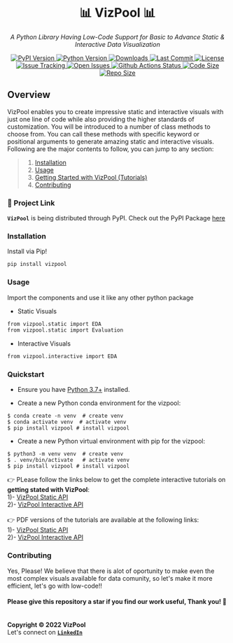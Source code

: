 <p align="center">
    <b>
        <h1 align="center">📊 VizPool 📊</h1>
    </b>
</p>
<p align="center">
    <em>A Python Library Having Low-Code Support for Basic to Advance Static & Interactive Data Visualization</em>
</p>

<p align="center">
    <a href="https://pypi.org/project/vizpool">
        <img alt="PyPI Version" src="https://img.shields.io/pypi/v/vizpool?color=g">
    </a>
    <a href="https://pypi.org/project/vizpool">
        <img alt="Python Version" src="https://img.shields.io/pypi/pyversions/vizpool?color=g">
    </a>
    <a href="https://pepy.tech/project/vizpool">
        <img alt="Downloads" src="https://static.pepy.tech/personalized-badge/vizpool?period=total&units=international_system&left_color=grey&right_color=brightgreen&left_text=Downloads">
    </a>
    <a href="https://github.com/hassi34/vizpool">
        <img alt="Last Commit" src="https://img.shields.io/github/last-commit/hassi34/vizpool/main?color=g">
    </a>
    <a href="https://github.com/Hassi34/vizpool/blob/main/LICENSE">
        <img alt="License" src="https://img.shields.io/github/license/hassi34/vizpool?color=g">
    </a>
    <a href="https://github.com/hassi34/vizpool/issues">
        <img alt="Issue Tracking" src="https://img.shields.io/badge/issue_tracking-github-brightgreen.svg">
    </a>
    <a href="https://github.com/hassi34/vizpool/issues">
        <img alt="Open Issues" src="https://img.shields.io/github/issues/hassi34/vizpool">
    </a>
    <a href="https://pypi.org/project/vizpool">
        <img alt="Github Actions Status" src="https://img.shields.io/github/actions/workflow/status/hassi34/vizpool/cicd.yml?branch=main">
    </a>
    <a href="https://pypi.org/project/vizpool">
        <img alt="Code Size" src="https://img.shields.io/github/languages/code-size/hassi34/vizpool?color=g">
    </a>
    <a href="https://pypi.org/project/vizpool">
        <img alt="Repo Size" src="https://img.shields.io/github/repo-size/hassi34/vizpool?color=g">
    </a>
</p>

## Overview
VizPool enables you to create impressive static and interactive visuals with just one line of code while also providing the higher standards of customization. You will be introduced to a number of class methods to choose from. You can call these methods with specific keyword or positional arguments to generate amazing static and interactive visuals.<br>
Following are the major contents to follow, you can jump to any section:

>   1. [Installation](#install-)
>   2. [Usage](#use-)
>   3. [Getting Started with VizPool (Tutorials)](#tutorials-)
>   4. [Contributing](#contributing-)
### 🔗 Project Link
**``VizPool``** is being distributed through PyPI. Check out the PyPI Package [here](https://pypi.org/project/vizpool/)


### Installation<a id='install-'></a>
Install via Pip!
```bash
pip install vizpool
```
### Usage<a id='use-'></a>
Import the components and use it like any other python package
* Static Visuals
```bash
from vizpool.static import EDA
from vizpool.static import Evaluation
```
* Interactive Visuals
```bash
from vizpool.interactive import EDA
```
### Quickstart<a id='tutorials-'></a>

* Ensure you have [Python 3.7+](https://www.python.org/downloads/) installed.

* Create a new Python conda environment for the vizpool:

```
$ conda create -n venv  # create venv
$ conda activate venv  # activate venv
$ pip install vizpool # install vizpool
```

* Create a new Python virtual environment with pip for the vizpool:
```
$ python3 -m venv venv  # create venv
$ . venv/bin/activate   # activate venv
$ pip install vizpool # install vizpool
```
👉 PLease follow the links below to get the complete interactive tutorials on **getting stated with VizPool**:<br>
    1)- [VizPool Static API](https://jovian.ai/hasnainmehmood3435/vizpool-static-api)<br>
    2)- [VizPool Interactive API](https://jovian.ai/hasnainmehmood3435/vizpool-interactive-api)<br><br>
👉 PDF versions of the tutorials are available at the following links:<br>
    1)- [VizPool Static API](https://github.com/Hassi34/vizpool/blob/master/vizpool-static-api.pdf)<br>
    2)- [VizPool Interactive API](https://github.com/Hassi34/vizpool/blob/master/vizpool-interactive-api.pdf)<br>
### Contributing<a id='contributing-'></a>
Yes, Please!  We believe that there is alot of oportunity to make even the most complex visuals available for data comunity, so let's make it more efficient, let's go with low-code!!

#### **Please give this repository a star if you find our work useful, Thank you! 🙏**<br><br>

**Copyright &copy; 2022 VizPool** <br>
Let's connect on **[``LinkedIn``](https://www.linkedin.com/in/hasanain-mehmood-a37a4116b/)** <br>

